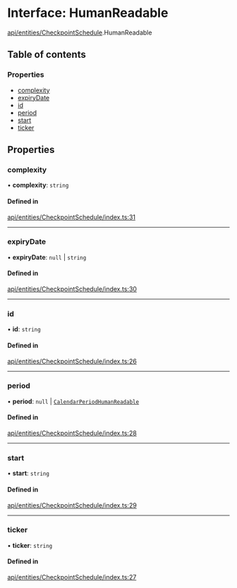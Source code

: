 # Interface: HumanReadable

[api/entities/CheckpointSchedule](../wiki/api.entities.CheckpointSchedule).HumanReadable

## Table of contents

### Properties

- [complexity](../wiki/api.entities.CheckpointSchedule.HumanReadable#complexity)
- [expiryDate](../wiki/api.entities.CheckpointSchedule.HumanReadable#expirydate)
- [id](../wiki/api.entities.CheckpointSchedule.HumanReadable#id)
- [period](../wiki/api.entities.CheckpointSchedule.HumanReadable#period)
- [start](../wiki/api.entities.CheckpointSchedule.HumanReadable#start)
- [ticker](../wiki/api.entities.CheckpointSchedule.HumanReadable#ticker)

## Properties

### complexity

• **complexity**: `string`

#### Defined in

[api/entities/CheckpointSchedule/index.ts:31](https://github.com/PolymeshAssociation/polymesh-sdk/blob/2d3ac2ae/src/api/entities/CheckpointSchedule/index.ts#L31)

___

### expiryDate

• **expiryDate**: ``null`` \| `string`

#### Defined in

[api/entities/CheckpointSchedule/index.ts:30](https://github.com/PolymeshAssociation/polymesh-sdk/blob/2d3ac2ae/src/api/entities/CheckpointSchedule/index.ts#L30)

___

### id

• **id**: `string`

#### Defined in

[api/entities/CheckpointSchedule/index.ts:26](https://github.com/PolymeshAssociation/polymesh-sdk/blob/2d3ac2ae/src/api/entities/CheckpointSchedule/index.ts#L26)

___

### period

• **period**: ``null`` \| [`CalendarPeriodHumanReadable`](../wiki/api.entities.CheckpointSchedule.CalendarPeriodHumanReadable)

#### Defined in

[api/entities/CheckpointSchedule/index.ts:28](https://github.com/PolymeshAssociation/polymesh-sdk/blob/2d3ac2ae/src/api/entities/CheckpointSchedule/index.ts#L28)

___

### start

• **start**: `string`

#### Defined in

[api/entities/CheckpointSchedule/index.ts:29](https://github.com/PolymeshAssociation/polymesh-sdk/blob/2d3ac2ae/src/api/entities/CheckpointSchedule/index.ts#L29)

___

### ticker

• **ticker**: `string`

#### Defined in

[api/entities/CheckpointSchedule/index.ts:27](https://github.com/PolymeshAssociation/polymesh-sdk/blob/2d3ac2ae/src/api/entities/CheckpointSchedule/index.ts#L27)
